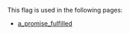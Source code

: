 This flag is used in the following pages:
 - [a_promise_fulfilled](../events/a_promise_fulfilled.md)
